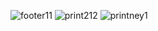 ![footer11](https://user-images.githubusercontent.com/99195094/213279937-3e806eb0-e58a-4f07-a0be-b7195e2b8c11.PNG)
![print212](https://user-images.githubusercontent.com/99195094/213279945-3e3d4aff-0bb3-4155-8476-add30bf383c4.PNG)
![printney1](https://user-images.githubusercontent.com/99195094/213279948-93876915-23f3-47f3-b63b-905b8371e37c.PNG)
